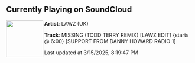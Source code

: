 ## Currently Playing on SoundCloud

[<img align="left" width="100" src="https://i1.sndcdn.com/artworks-nOW1IYfOyGY6AOkt-uurBaw-t500x500.jpg">](https://soundcloud.com/lawz_music/missing)

**Artist**: LAWZ (UK) 

**Track**: MISSING (TODD TERRY REMIX) [LAWZ EDIT] {starts @ 6:00} [SUPPORT FROM DANNY HOWARD RADIO 1]

Last updated at 3/15/2025, 8:19:47 PM

